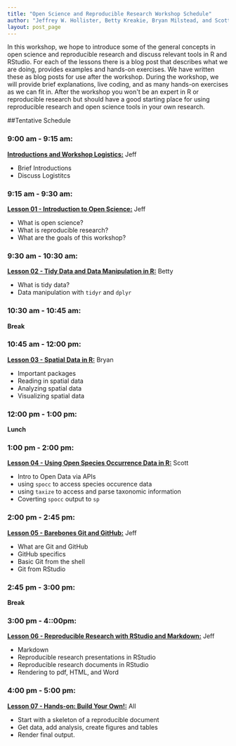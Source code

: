 ```yaml
---
title: "Open Science and Reproducible Research Workshop Schedule"
author: "Jeffrey W. Hollister, Betty Kreakie, Bryan Milstead, and Scott Chamberlain"
layout: post_page
---
```


In this workshop, we hope to introduce some of the general concepts in open science and reproducible research and discuss relevant tools in R and RStudio.  For each of the lessons there is a blog post that describes what we are doing, provides examples and hands-on exercises.  We have written these as blog posts for use after the workshop. During the workshop, we will provide brief explanations, live coding, and as many hands-on exercises as we can fit in.  After the workshop you won't be an expert in R or reproducible research but should have a good starting place for using reproducible research and open science tools in your own research. 

##Tentative Schedule

### 9:00 am - 9:15 am: 

[**Introductions and Workshop Logistics:**](http://jwhollister.com/iale_open_science/2015/06/16/Workshop-Schedule/) Jeff

  - Brief Introductions
  - Discuss Logistitcs

### 9:15 am - 9:30 am: 

[**Lesson 01 - Introduction to Open Science:**](http://jwhollister.com/iale_open_science/2015/07/05/01-Into-To-Open-Science/) Jeff 

  - What is open science?
  - What is reproducible research?
  - What are the goals of this workshop?

### 9:30 am - 10:30 am: 

[**Lesson 02 - Tidy Data and Data Manipulation in R:**](http://jwhollister.com/iale_open_science/2015/07/05/02-Tidy-Data-And-Data-Manipulation/) Betty

  - What is tidy data?
  - Data manipulation with `tidyr` and `dplyr`

### 10:30 am - 10:45 am: 

**Break**

### 10:45 am - 12:00 pm:

[**Lesson 03 - Spatial Data in R:**](http://jwhollister.com/iale_open_science/2015/07/05/03-Spatial-Data-In-R/) Bryan

  - Important packages
  - Reading in spatial data
  - Analyzing spatial data
  - Visualizing spatial data

### 12:00 pm - 1:00 pm: 

**Lunch**

### 1:00 pm - 2:00 pm: 

[**Lesson 04 - Using Open Species Occurrence Data in R:**](http://jwhollister.com/iale_open_science/2015/07/05/04-Species-Occurrence/) Scott

  - Intro to Open Data via APIs
  - using `spocc` to access species occurence data
  - using `taxize` to access and parse taxonomic information
  - Coverting `spocc` output to `sp`

### 2:00 pm - 2:45 pm: 

[**Lesson 05 - Barebones Git and GitHub:**](http://jwhollister.com/iale_open_science/2015/07/05/05-Barebone-Git-And-Github/) Jeff

  - What are Git and GitHub
  - GitHub specifics
  - Basic Git from the shell
  - Git from RStudio

### 2:45 pm - 3:00 pm: 

**Break**

### 3:00 pm - 4::00pm:

[**Lesson 06 - Reproducible Research with RStudio and Markdown:**](http://jwhollister.com/iale_open_science/2015/07/05/06-Reproducible-Research-With_Rstudio_And-Markdown/) Jeff

  - Markdown
  - Reproducible research presentations in RStudio
  - Reproducible research documents in RStudio
  - Rendering to pdf, HTML, and Word

### 4:00 pm - 5:00 pm: 

[**Lesson 07 - Hands-on: Build Your Own!:**](http://jwhollister.com/iale_open_science/2015/07/05/07-Build-Your-Own/) All

  - Start with a skeleton of a reproducible document
  - Get data, add analysis, create figures and tables
  - Render final output.



